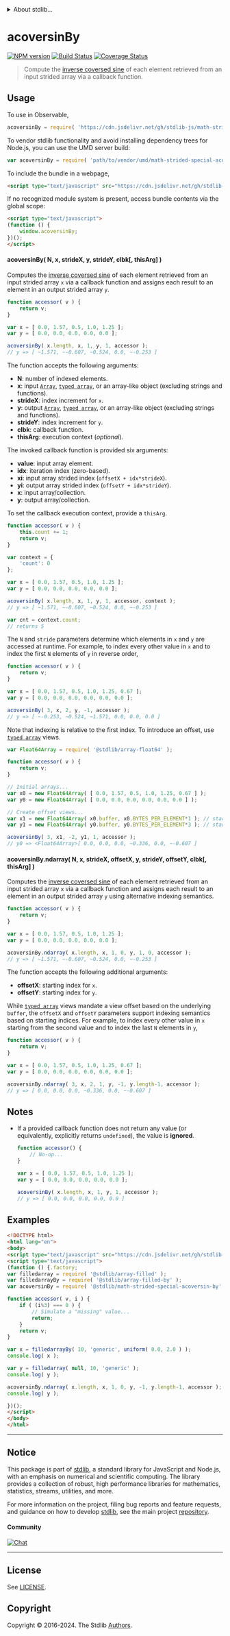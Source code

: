 <!--

@license Apache-2.0

Copyright (c) 2021 The Stdlib Authors.

Licensed under the Apache License, Version 2.0 (the "License");
you may not use this file except in compliance with the License.
You may obtain a copy of the License at

   http://www.apache.org/licenses/LICENSE-2.0

Unless required by applicable law or agreed to in writing, software
distributed under the License is distributed on an "AS IS" BASIS,
WITHOUT WARRANTIES OR CONDITIONS OF ANY KIND, either express or implied.
See the License for the specific language governing permissions and
limitations under the License.

-->

<!-- lint disable maximum-heading-length -->


<details>
  <summary>
    About stdlib...
  </summary>
  <p>We believe in a future in which the web is a preferred environment for numerical computation. To help realize this future, we've built stdlib. stdlib is a standard library, with an emphasis on numerical and scientific computation, written in JavaScript (and C) for execution in browsers and in Node.js.</p>
  <p>The library is fully decomposable, being architected in such a way that you can swap out and mix and match APIs and functionality to cater to your exact preferences and use cases.</p>
  <p>When you use stdlib, you can be absolutely certain that you are using the most thorough, rigorous, well-written, studied, documented, tested, measured, and high-quality code out there.</p>
  <p>To join us in bringing numerical computing to the web, get started by checking us out on <a href="https://github.com/stdlib-js/stdlib">GitHub</a>, and please consider <a href="https://opencollective.com/stdlib">financially supporting stdlib</a>. We greatly appreciate your continued support!</p>
</details>

# acoversinBy

[![NPM version][npm-image]][npm-url] [![Build Status][test-image]][test-url] [![Coverage Status][coverage-image]][coverage-url] <!-- [![dependencies][dependencies-image]][dependencies-url] -->

> Compute the [inverse coversed sine][@stdlib/math/base/special/acoversin] of each element retrieved from an input strided array via a callback function.

<section class="intro">

</section>

<!-- /.intro -->



<section class="usage">

## Usage

To use in Observable,

```javascript
acoversinBy = require( 'https://cdn.jsdelivr.net/gh/stdlib-js/math-strided-special-acoversin-by@v0.2.0-umd/browser.js' )
```

To vendor stdlib functionality and avoid installing dependency trees for Node.js, you can use the UMD server build:

```javascript
var acoversinBy = require( 'path/to/vendor/umd/math-strided-special-acoversin-by/index.js' )
```

To include the bundle in a webpage,

```html
<script type="text/javascript" src="https://cdn.jsdelivr.net/gh/stdlib-js/math-strided-special-acoversin-by@v0.2.0-umd/browser.js"></script>
```

If no recognized module system is present, access bundle contents via the global scope:

```html
<script type="text/javascript">
(function () {
    window.acoversinBy;
})();
</script>
```

#### acoversinBy( N, x, strideX, y, strideY, clbk\[, thisArg] )

Computes the [inverse coversed sine][@stdlib/math/base/special/acoversin] of each element retrieved from an input strided array `x` via a callback function and assigns each result to an element in an output strided array `y`.

```javascript
function accessor( v ) {
    return v;
}

var x = [ 0.0, 1.57, 0.5, 1.0, 1.25 ];
var y = [ 0.0, 0.0, 0.0, 0.0, 0.0 ];

acoversinBy( x.length, x, 1, y, 1, accessor );
// y => [ ~1.571, ~-0.607, ~0.524, 0.0, ~-0.253 ]
```

The function accepts the following arguments:

-   **N**: number of indexed elements.
-   **x**: input [`Array`][mdn-array], [`typed array`][mdn-typed-array], or an array-like object (excluding strings and functions).
-   **strideX**: index increment for `x`.
-   **y**: output [`Array`][mdn-array], [`typed array`][mdn-typed-array], or an array-like object (excluding strings and functions).
-   **strideY**: index increment for `y`.
-   **clbk**: callback function.
-   **thisArg**: execution context (_optional_).

The invoked callback function is provided six arguments:

-   **value**: input array element.
-   **idx**: iteration index (zero-based).
-   **xi**: input array strided index (`offsetX + idx*strideX`).
-   **yi**: output array strided index (`offsetY + idx*strideY`).
-   **x**: input array/collection.
-   **y**: output array/collection.

To set the callback execution context, provide a `thisArg`.

```javascript
function accessor( v ) {
    this.count += 1;
    return v;
}

var context = {
    'count': 0
};

var x = [ 0.0, 1.57, 0.5, 1.0, 1.25 ];
var y = [ 0.0, 0.0, 0.0, 0.0, 0.0 ];

acoversinBy( x.length, x, 1, y, 1, accessor, context );
// y => [ ~1.571, ~-0.607, ~0.524, 0.0, ~-0.253 ]

var cnt = context.count;
// returns 5
```

The `N` and `stride` parameters determine which elements in `x` and `y` are accessed at runtime. For example, to index every other value in `x` and to index the first `N` elements of `y` in reverse order,

```javascript
function accessor( v ) {
    return v;
}

var x = [ 0.0, 1.57, 0.5, 1.0, 1.25, 0.67 ];
var y = [ 0.0, 0.0, 0.0, 0.0, 0.0, 0.0 ];

acoversinBy( 3, x, 2, y, -1, accessor );
// y => [ ~-0.253, ~0.524, ~1.571, 0.0, 0.0, 0.0 ]
```

Note that indexing is relative to the first index. To introduce an offset, use [`typed array`][mdn-typed-array] views.

```javascript
var Float64Array = require( '@stdlib/array-float64' );

function accessor( v ) {
    return v;
}

// Initial arrays...
var x0 = new Float64Array( [ 0.0, 1.57, 0.5, 1.0, 1.25, 0.67 ] );
var y0 = new Float64Array( [ 0.0, 0.0, 0.0, 0.0, 0.0, 0.0 ] );

// Create offset views...
var x1 = new Float64Array( x0.buffer, x0.BYTES_PER_ELEMENT*1 ); // start at 2nd element
var y1 = new Float64Array( y0.buffer, y0.BYTES_PER_ELEMENT*3 ); // start at 4th element

acoversinBy( 3, x1, -2, y1, 1, accessor );
// y0 => <Float64Array>[ 0.0, 0.0, 0.0, ~0.336, 0.0, ~-0.607 ]
```

#### acoversinBy.ndarray( N, x, strideX, offsetX, y, strideY, offsetY, clbk\[, thisArg] )

Computes the [inverse coversed sine][@stdlib/math/base/special/acoversin] of each element retrieved from an input strided array `x` via a callback function and assigns each result to an element in an output strided array `y` using alternative indexing semantics.

```javascript
function accessor( v ) {
    return v;
}

var x = [ 0.0, 1.57, 0.5, 1.0, 1.25 ];
var y = [ 0.0, 0.0, 0.0, 0.0, 0.0 ];

acoversinBy.ndarray( x.length, x, 1, 0, y, 1, 0, accessor );
// y => [ ~1.571, ~-0.607, ~0.524, 0.0, ~-0.253 ]
```

The function accepts the following additional arguments:

-   **offsetX**: starting index for `x`.
-   **offsetY**: starting index for `y`.

While [`typed array`][mdn-typed-array] views mandate a view offset based on the underlying `buffer`, the `offsetX` and `offsetY` parameters support indexing semantics based on starting indices. For example, to index every other value in `x` starting from the second value and to index the last `N` elements in `y`,

```javascript
function accessor( v ) {
    return v;
}

var x = [ 0.0, 1.57, 0.5, 1.0, 1.25, 0.67 ];
var y = [ 0.0, 0.0, 0.0, 0.0, 0.0, 0.0 ];

acoversinBy.ndarray( 3, x, 2, 1, y, -1, y.length-1, accessor );
// y => [ 0.0, 0.0, 0.0, ~0.336, 0.0, ~-0.607 ]
```

</section>

<!-- /.usage -->

<section class="notes">

## Notes

-   If a provided callback function does not return any value (or equivalently, explicitly returns `undefined`), the value is **ignored**.

    ```javascript
    function accessor() {
        // No-op...
    }

    var x = [ 0.0, 1.57, 0.5, 1.0, 1.25 ];
    var y = [ 0.0, 0.0, 0.0, 0.0, 0.0 ];

    acoversinBy( x.length, x, 1, y, 1, accessor );
    // y => [ 0.0, 0.0, 0.0, 0.0, 0.0 ]
    ```

</section>

<!-- /.notes -->

<section class="examples">

## Examples

<!-- eslint no-undef: "error" -->

```html
<!DOCTYPE html>
<html lang="en">
<body>
<script type="text/javascript" src="https://cdn.jsdelivr.net/gh/stdlib-js/random-base-uniform@umd/browser.js"></script>
<script type="text/javascript">
(function () {.factory;
var filledarray = require( '@stdlib/array-filled' );
var filledarrayBy = require( '@stdlib/array-filled-by' );
var acoversinBy = require( '@stdlib/math-strided-special-acoversin-by' );

function accessor( v, i ) {
    if ( (i%3) === 0 ) {
        // Simulate a "missing" value...
        return;
    }
    return v;
}

var x = filledarrayBy( 10, 'generic', uniform( 0.0, 2.0 ) );
console.log( x );

var y = filledarray( null, 10, 'generic' );
console.log( y );

acoversinBy.ndarray( x.length, x, 1, 0, y, -1, y.length-1, accessor );
console.log( y );

})();
</script>
</body>
</html>
```

</section>

<!-- /.examples -->

<!-- Section for related `stdlib` packages. Do not manually edit this section, as it is automatically populated. -->

<section class="related">

</section>

<!-- /.related -->

<!-- Section for all links. Make sure to keep an empty line after the `section` element and another before the `/section` close. -->


<section class="main-repo" >

* * *

## Notice

This package is part of [stdlib][stdlib], a standard library for JavaScript and Node.js, with an emphasis on numerical and scientific computing. The library provides a collection of robust, high performance libraries for mathematics, statistics, streams, utilities, and more.

For more information on the project, filing bug reports and feature requests, and guidance on how to develop [stdlib][stdlib], see the main project [repository][stdlib].

#### Community

[![Chat][chat-image]][chat-url]

---

## License

See [LICENSE][stdlib-license].


## Copyright

Copyright &copy; 2016-2024. The Stdlib [Authors][stdlib-authors].

</section>

<!-- /.stdlib -->

<!-- Section for all links. Make sure to keep an empty line after the `section` element and another before the `/section` close. -->

<section class="links">

[npm-image]: http://img.shields.io/npm/v/@stdlib/math-strided-special-acoversin-by.svg
[npm-url]: https://npmjs.org/package/@stdlib/math-strided-special-acoversin-by

[test-image]: https://github.com/stdlib-js/math-strided-special-acoversin-by/actions/workflows/test.yml/badge.svg?branch=v0.2.0
[test-url]: https://github.com/stdlib-js/math-strided-special-acoversin-by/actions/workflows/test.yml?query=branch:v0.2.0

[coverage-image]: https://img.shields.io/codecov/c/github/stdlib-js/math-strided-special-acoversin-by/main.svg
[coverage-url]: https://codecov.io/github/stdlib-js/math-strided-special-acoversin-by?branch=main

<!--

[dependencies-image]: https://img.shields.io/david/stdlib-js/math-strided-special-acoversin-by.svg
[dependencies-url]: https://david-dm.org/stdlib-js/math-strided-special-acoversin-by/main

-->

[chat-image]: https://img.shields.io/gitter/room/stdlib-js/stdlib.svg
[chat-url]: https://app.gitter.im/#/room/#stdlib-js_stdlib:gitter.im

[stdlib]: https://github.com/stdlib-js/stdlib

[stdlib-authors]: https://github.com/stdlib-js/stdlib/graphs/contributors

[umd]: https://github.com/umdjs/umd
[es-module]: https://developer.mozilla.org/en-US/docs/Web/JavaScript/Guide/Modules

[deno-url]: https://github.com/stdlib-js/math-strided-special-acoversin-by/tree/deno
[deno-readme]: https://github.com/stdlib-js/math-strided-special-acoversin-by/blob/deno/README.md
[umd-url]: https://github.com/stdlib-js/math-strided-special-acoversin-by/tree/umd
[umd-readme]: https://github.com/stdlib-js/math-strided-special-acoversin-by/blob/umd/README.md
[esm-url]: https://github.com/stdlib-js/math-strided-special-acoversin-by/tree/esm
[esm-readme]: https://github.com/stdlib-js/math-strided-special-acoversin-by/blob/esm/README.md
[branches-url]: https://github.com/stdlib-js/math-strided-special-acoversin-by/blob/main/branches.md

[stdlib-license]: https://raw.githubusercontent.com/stdlib-js/math-strided-special-acoversin-by/main/LICENSE

[mdn-array]: https://developer.mozilla.org/en-US/docs/Web/JavaScript/Reference/Global_Objects/Array

[mdn-typed-array]: https://developer.mozilla.org/en-US/docs/Web/JavaScript/Reference/Global_Objects/TypedArray

[@stdlib/math/base/special/acoversin]: https://github.com/stdlib-js/math-base-special-acoversin/tree/umd

</section>

<!-- /.links -->
